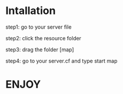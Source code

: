 # Intallation

step1: go to your server file

step2: click the resource folder

step3: drag the folder [map] 

step4: go to your server.cf and type 
start map

# ENJOY
